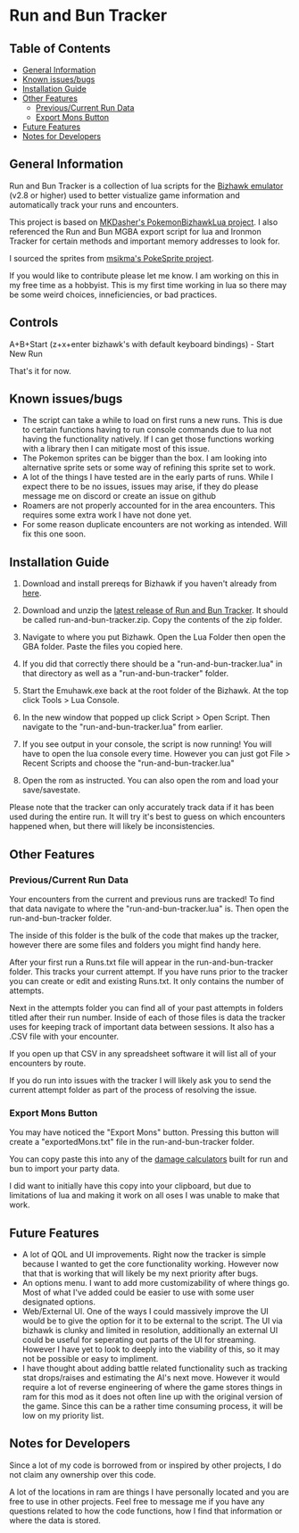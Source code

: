 # Run and Bun Tracker

## Table of Contents
- [General Information](#general-information)
- [Known issues/bugs](#known-issuesbugs)
- [Installation Guide](#installation-guide)
- [Other Features](#other-features)
    * [Previous/Current Run Data](#previouscurrent-run-data)
    * [Export Mons Button](#export-mons-button)
- [Future Features](#future-features)
- [Notes for Developers](#notes-for-developers)
## General Information

Run and Bun Tracker is a collection of lua scripts for the [Bizhawk emulator](https://tasvideos.org/BizHawk/ReleaseHistory) (v2.8 or higher) used to better vistualize game information and automatically track your runs and encounters.

This project is based on [MKDasher's PokemonBizhawkLua project](https://github.com/mkdasher/PokemonBizhawkLua). I also referenced the Run and Bun MGBA export script for lua and Ironmon Tracker for certain methods and important memory addresses to look for.

I sourced the sprites from [msikma's PokeSprite project](https://github.com/msikma/pokesprite/tree/master).

If you would like to contribute please let me know. I am working on this in my free time as a hobbyist. This is my first time working in lua so there may be some weird choices, inneficiencies, or bad practices.

## Controls
A+B+Start (z+x+enter bizhawk's with default keyboard bindings) - Start New Run

That's it for now.

## Known issues/bugs

- The script can take a while to load on first runs a new runs. This is due to certain functions having to run console commands due to lua not having the functionality natively. If I can get those functions working with a library then I can mitigate most of this issue.
- The Pokemon sprites can be bigger than the box. I am looking into alternative sprite sets or some way of refining this sprite set to work.
- A lot of the things I have tested are in the early parts of runs. While I expect there to be no issues, issues may arise, if they do please message me on discord or create an issue on github
- Roamers are not properly accounted for in the area encounters. This requires some extra work I have not done yet.
- For some reason duplicate encounters are not working as intended. Will fix this one soon.

## Installation Guide

1. Download and install prereqs for Bizhawk if you haven't already from [here](https://github.com/TASEmulators/BizHawk).

2. Download and unzip the [latest release of Run and Bun Tracker](https://github.com/Yascob99/run-and-bun-tracker/releases). It should be called run-and-bun-tracker.zip. Copy the contents of the zip folder.

3. Navigate to where you put Bizhawk. Open the Lua Folder then open the GBA folder. Paste the files you copied here.

4. If you did that correctly there should be a "run-and-bun-tracker.lua" in that directory as well as a "run-and-bun-tracker" folder.

5. Start the Emuhawk.exe back at the root folder of the Bizhawk. At the top click Tools > Lua Console.

6. In the new window that popped up click Script > Open Script. Then navigate to the "run-and-bun-tracker.lua" from earlier.

7. If you see output in your console, the script is now running! You will have to open the lua console every time. However you can just got File > Recent Scripts and choose the "run-and-bun-tracker.lua"

8. Open the rom as instructed. You can also open the rom and load your save/savestate. 

Please note that the tracker can only accurately track data if it has been used during the entire run. It will try it's best to guess on which encounters happened when, but there will likely be inconsistencies.

## Other Features

### Previous/Current Run Data
Your encounters from the current and previous runs are tracked! To find that data navigate to where the "run-and-bun-tracker.lua" is. Then open the run-and-bun-tracker folder.

The inside of this folder is the bulk of the code that makes up the tracker, however there are some files and folders you might find handy here.

After your first run a Runs.txt file will appear in the run-and-bun-tracker folder. This tracks your current attempt. If you have runs prior to the tracker you can create or edit and existing Runs.txt. It only contains the number of attempts.

Next in the attempts folder you can find all of your past attempts in folders titled after their run number. Inside of each of those files is data the tracker uses for keeping track of important data between sessions. It also has a .CSV file with your encounter. 

If you open up that CSV in any spreadsheet software it will list all of your encounters by route.

If you do run into issues with the tracker I will likely ask you to send the current attempt folder as part of the process of resolving the issue.

### Export Mons Button
You may have noticed the "Export Mons" button. Pressing this button will create a "exportedMons.txt" file in the
run-and-bun-tracker folder.

You can copy paste this into any of the [damage calculators](https://dekzeh.github.io/calc/) built for run and bun to import your party data.

I did want to initially have this copy into your clipboard, but due to limitations of lua and making it work on all oses I was unable to make that work.

## Future Features
- A lot of QOL and UI improvements. Right now the tracker is simple because I wanted to get the core functionality working. However now that that is working that will likely be my next priority after bugs.
- An options menu. I want to add more customizability of where things go. Most of what I've added could be easier to use with some user designated options.
- Web/External UI. One of the ways I could massively improve the UI would be to give the option for it to be external to the script. The UI via bizhawk is clunky and limited in resolution, additionally an external UI could be useful for seperating out parts of the UI for streaming. However I have yet to look to deeply into the viability of this, so it may not be possible or easy to impliment.
- I have thought about adding battle related functionality such as tracking stat drops/raises and estimating the AI's next move. However it would require a lot of reverse engineering of where the game stores things in ram for this mod as it does not often line up with the original version of the game. Since this can be a rather time consuming process, it will be low on my priority list.

## Notes for Developers
Since a lot of my code is borrowed from or inspired by other projects, I do not claim any ownership over this code.

A lot of the locations in ram are things I have personally located and you are free to use in other projects. Feel free to message me if you have any questions related to how the code functions, how I find that information or where the data is stored.